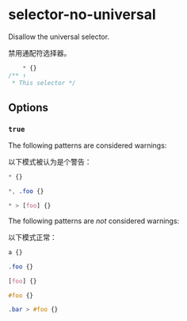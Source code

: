 # selector-no-universal

Disallow the universal selector.

禁用通配符选择器。

```css
    * {}
/** ↑
 * This selector */
```

## Options

### `true`

The following patterns are considered warnings:

以下模式被认为是个警告：

```css
* {}
```

```css
*, .foo {}
```

```css
* > [foo] {}
```

The following patterns are *not* considered warnings:

以下模式正常：

```css
a {}
```

```css
.foo {}
```

```css
[foo] {}
```

```css
#foo {}
```

```css
.bar > #foo {}
```
